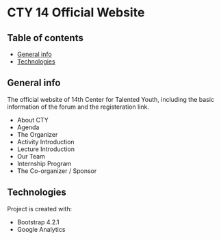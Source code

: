 # CTY 14 Official Website

## Table of contents
* [General info](#general-info)
* [Technologies](#technologies)


## General info
The official website of 14th Center for Talented Youth, including the basic information of the forum and the registeration link.
* About CTY
* Agenda
* The Organizer
* Activity Introduction
* Lecture Introduction
* Our Team
* Internship Program
* The Co-organizer / Sponsor

## Technologies
Project is created with:
* Bootstrap 4.2.1
* Google Analytics
